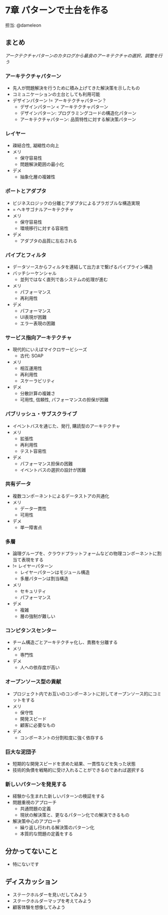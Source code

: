 # 7章 パターンで土台を作る

担当: @dameleon

## まとめ

_アークテクチャパターンのカタログから最良のアーキテクチャの選択、調整を行う_

### アーキテクチャパターン

- 先人が問題解決を行うために積み上げてきた解決策を示したもの
- コミュニケーションの土台としても利用可能
- デザインパターン != アーキテクチャパターン？
    - デザインパターン < アーキテクチャパターン
    - デザインパターン: プログラミングコードの構造化パターン
    - アーキテクチャパターン: 品質特性に対する解決策パターン


### レイヤー

- 疎結合性, 凝縮性の向上
- メリ
    - 保守容易性
    - 問題解決範囲の最小化
- デメ
    - 抽象化層の複雑性

### ポートとアダプタ

- ビジネスロジックの分離とアダプタによるプラガブルな構造実現
- = ヘキサゴナルアーキテクチャ
- メリ
    - 保守容易性
    - 環境移行に対する容易性
- デメ
    - アダプタの品質に左右される

### パイプとフィルタ

- データソースからフィルタを連結して出力まで繋げるパイプライン構造
- バッチシーケンシャル
    - 並列ではなく直列で各システムの処理が進む
- メリ
    - パフォーマンス
    - 再利用性
- デメ
    - パフォーマンス
    - UI表現が困難
    - エラー表現の困難

### サービス指向アーキテクチャ

- 現代的にいえばマイクロサービシーズ
    - 古代: SOAP
- メリ
    - 相互運用性
    - 再利用性
    - スケーラビリティ
- デメ
    - 分散計算の複雑さ
    - 可用性, 信頼性, パフォーマンスの担保が困難
    
### パブリッシュ・サブスクライブ

- イベントバスを通じた、発行, 購読型のアーキテクチャ
- メリ
    - 拡張性
    - 再利用性
    - テスト容易性
- デメ
    - パフォーマンス担保の困難
    - イベントバスの選択の設計が困難

### 共有データ

- 複数コンポーネントによるデータストアの共通化
- メリ
    - データ一貫性
    - 可用性
- デメ
    - 単一障害点

### 多層

- 論理グループを、クラウドプラットフォームなどの物理コンポーネントに割当て表現をする
- != レイヤーパターン
    - レイヤーパターンはモジュール構造
    - 多層パターンは割当構造
- メリ
    - セキュリティ
    - パフォーマンス
- デメ
    - 複雑
    - 層の強制が難しい

### コンピタンスセンター

- チーム構造ごとアーキテクチャ化し、責務を分離する
- メリ
    - 専門性
- デメ
    - 人への依存度が高い

### オープンソース型の貢献

- プロジェクト内でお互いのコンポーネントに対してオープンソース的にコミットをする
- メリ
    - 保守性
    - 開発スピード
    - 顧客に必要なもの
- デメ
    - コンポーネントの分割粒度に強く依存する


### 巨大な泥団子

- 短期的な開発スピードを求めた結果、一貫性などを失った状態
- 技術的負債を戦略的に受け入れることができるのであれば選択する


### 新しいパターンを発見する

- 経験から生まれた新しいパターンの検証をする
- 問題重視のアプローチ
    - 共通問題の定義
    - 現状の解決策と、更なるパターン化での解決できるもの
- 解決策中心のアプローチ
    - 繰り返し行われる解決策のパターン化
    - 本質的な問題の定義をする

## 分かってないこと

- 特にないです

## ディスカッション

- ステークホルダーを見いだしてみよう
- ステークホルダーマップを考えてみよう
- 顧客体験を想像してみよう
